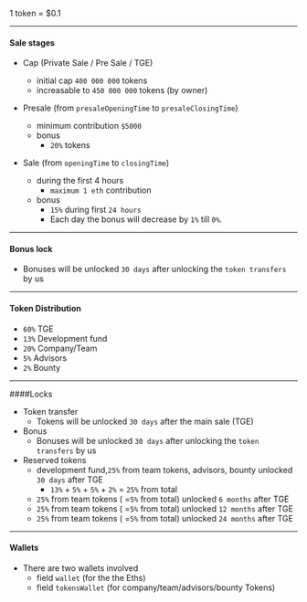 

1 token = $0.1

---
#### Sale stages
* Cap (Private Sale / Pre Sale / TGE)
    * initial cap ``400 000 000`` tokens
    * increasable to ``450 000 000`` tokens (by owner)
    
* Presale (from ``presaleOpeningTime`` to ``presaleClosingTime``)
    * minimum contribution ``$5000`` 
    * bonus
        * ``20%`` tokens

* Sale (from ``openingTime`` to ``closingTime``)
    * during the first 4 hours 
        * ``maximum 1 eth`` contribution
    * bonus
        * ``15%`` during first ``24 hours`` 
        * Each day the bonus will decrease by ``1%`` till ``0%``. 
        

---
#### Bonus lock
* Bonuses will be unlocked ``30 days`` after unlocking the ``token transfers`` by us

---
#### Token Distribution
* ``60%`` TGE
* ``13%`` Development fund
* ``20%`` Company/Team
* ``5%`` Advisors
* ``2%`` Bounty

---
####Locks
 * Token transfer
    * Tokens will be unlocked ``30 days`` after the main sale (TGE)
 * Bonus
    * Bonuses will be unlocked ``30 days`` after unlocking the ``token transfers`` by us
 * Reserved tokens
    * development fund,``25%`` from team tokens, advisors, bounty unlocked ``30 days`` after TGE
        * ``13%`` + ``5%`` +  ``5%`` + ``2%`` = ``25%`` from total
    * ``25%`` from team tokens ( =``5%`` from total) unlocked ``6 months`` after TGE
    * ``25%`` from team tokens ( =``5%`` from total) unlocked ``12 months`` after TGE
    * ``25%`` from team tokens ( =``5%`` from total) unlocked ``24 months`` after TGE

---
#### Wallets
* There are two wallets involved
    * field ``wallet`` (for the the Eths)
    * field ``tokensWallet`` (for company/team/advisors/bounty Tokens)
    